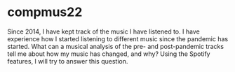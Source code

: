 # compmus22

Since 2014, I have kept track of the music I have listened to. I have experience how I started listening to different music since the pandemic has started. What can a musical analysis of the pre- and post-pandemic tracks tell me about how my music has changed, and why? Using the Spotify features, I will try to answer this question. 
